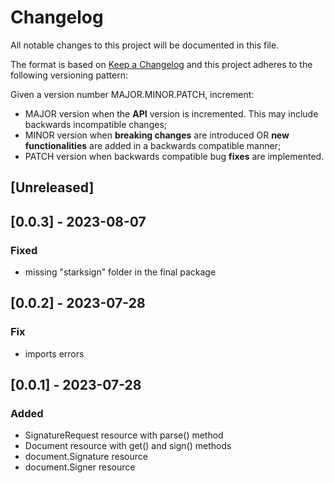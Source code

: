 # Changelog

All notable changes to this project will be documented in this file.

The format is based on [Keep a Changelog](https://keepachangelog.com/en/1.0.0/)
and this project adheres to the following versioning pattern:

Given a version number MAJOR.MINOR.PATCH, increment:

- MAJOR version when the **API** version is incremented. This may include backwards incompatible changes;
- MINOR version when **breaking changes** are introduced OR **new functionalities** are added in a backwards compatible manner;
- PATCH version when backwards compatible bug **fixes** are implemented.

## [Unreleased]

## [0.0.3] - 2023-08-07
### Fixed
- missing "starksign" folder in the final package

## [0.0.2] - 2023-07-28
### Fix
- imports errors

## [0.0.1] - 2023-07-28
### Added
- SignatureRequest resource with parse() method
- Document resource with get() and sign() methods
- document.Signature resource
- document.Signer resource